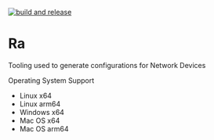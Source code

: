 [![build and release](https://github.com/192-Support-Squadron/Ra/actions/workflows/ci.yml/badge.svg)](https://github.com/192-Support-Squadron/Ra/actions/workflows/ci.yml)
# Ra
Tooling used to generate configurations for Network Devices

Operating System Support
- Linux x64
- Linux arm64
- Windows x64
- Mac OS x64
- Mac OS arm64